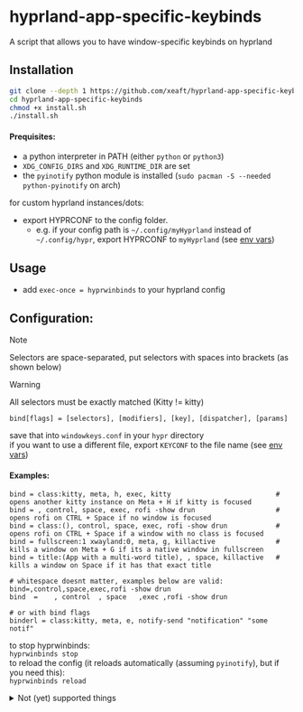 # hyprland-app-specific-keybinds
A script that allows you to have window-specific keybinds on hyprland


## Installation
  ```sh
  git clone --depth 1 https://github.com/xeaft/hyprland-app-specific-keybinds
  cd hyprland-app-specific-keybinds
  chmod +x install.sh
  ./install.sh
  ```


#### Prequisites:
- a python interpreter in PATH (either `python` or `python3`)
- `XDG_CONFIG_DIRS` and `XDG_RUNTIME_DIR` are set
- the `pyinotify` python module is installed (`sudo pacman -S --needed python-pyinotify` on arch)

for custom hyprland instances/dots:
- export HYPRCONF to the config folder.
  - e.g. if your config path is `~/.config/myHyprland` instead of `~/.config/hypr`, export HYPRCONF to `myHyprland` (see [env vars](https://wiki.hypr.land/Configuring/Environment-variables/))

## Usage
- add `exec-once = hyprwinbinds` to your hyprland config
  
## Configuration:

> [!NOTE]
> Selectors are space-separated, put selectors with spaces into brackets (as shown below)

> [!WARNING]
> All selectors must be exactly matched (Kitty != kitty)

```bind[flags] = [selectors], [modifiers], [key], [dispatcher], [params]```

save that into `windowkeys.conf` in your `hypr` directory\
if you want to use a different file, export `KEYCONF` to the file name (see [env vars](https://wiki.hypr.land/Configuring/Environment-variables/))

#### Examples:
```hyprlang
bind = class:kitty, meta, h, exec, kitty                          # opens another kitty instance on Meta + H if kitty is focused
bind = , control, space, exec, rofi -show drun                    # opens rofi on CTRL + Space if no window is focused
bind = class:(), control, space, exec, rofi -show drun            # opens rofi on CTRL + Space if a window with no class is focused
bind = fullscreen:1 xwayland:0, meta, g, killactive               # kills a window on Meta + G if its a native window in fullscreen
bind = title:(App with a multi-word title), , space, killactive   # kills a window on Space if it has that exact title

# whitespace doesnt matter, examples below are valid:
bind=,control,space,exec,rofi -show drun
bind  =    , control  , space   ,exec ,rofi -show drun

# or with bind flags
binderl = class:kitty, meta, e, notify-send "notification" "some notif"
```

to stop hyprwinbinds: \
`hyprwinbinds stop`\
to reload the config (it reloads automatically (assuming `pyinotify`), but if you need this):\
`hyprwinbinds reload`

<details>
  <summary>Not (yet) supported things</summary>

  - regex selectors for windows (e.g. `class:(.*tty.*)`)
</details>


